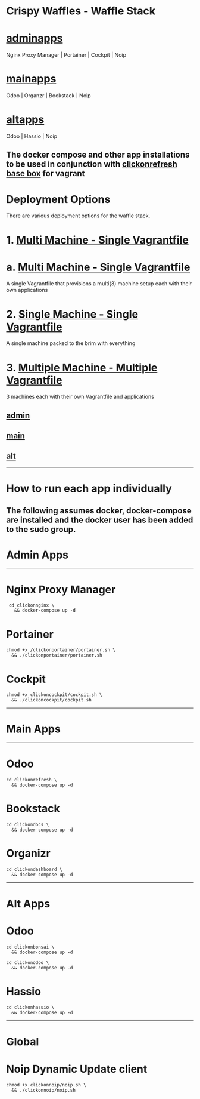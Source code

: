 # Crispy Waffles - Waffle Stack

# [adminapps](https://github.com/Crispy-Waffles/Crispy-Waffles/tree/admin-apps)
Nginx Proxy Manager | Portainer | Cockpit | Noip

# [mainapps](https://github.com/Crispy-Waffles/Crispy-Waffles/tree/main-apps)
Odoo | Organzr | Bookstack | Noip

# [altapps](https://github.com/Crispy-Waffles/Crispy-Waffles/tree/alt-apps)
Odoo | Hassio | Noip

## The docker compose and other app installations to be used in conjunction with [clickonrefresh base box](https://app.vagrantup.com/clickonrefresh/boxes/clickonrefresh-ubuntu20.04) for vagrant

# Deployment Options
   There are various deployment options for the waffle stack.

# 1. [Multi Machine - Single Vagrantfile](https://github.com/Crispy-Waffles/Crispy-Waffles/tree/crispy-waffles/multi-machine)
# a. [Multi Machine - Single Vagrantfile](https://github.com/Crispy-Waffles/Crispy-Waffles/blob/796033a3ae64980be75e8ecb11758cf5a25317cf/README.md)
   A single Vagrantfile that provisions a multi(3) machine setup each with their own applications

# 2. [Single Machine - Single Vagrantfile](https://github.com/Crispy-Waffles/Crispy-Waffles/tree/crispy-waffles/single-machine)
   A single machine packed to the brim with everything

# 3. [Multiple Machine - Multiple Vagrantfile](https://github.com/Crispy-Waffles/Crispy-Waffles/tree/crispy-waffles)
   3 machines each with their own Vagrantfile and applications
   
##   [admin](https://github.com/Crispy-Waffles/Crispy-Waffles/tree/crispy-waffles/adminapps)

##   [main](https://github.com/Crispy-Waffles/Crispy-Waffles/tree/crispy-waffles/mainapps)

##   [alt](https://github.com/Crispy-Waffles/Crispy-Waffles/tree/crispy-waffles/altapps)
 
____________________________________________________________

# How to run each app individually

The following assumes docker, docker-compose are installed and the docker user has been added to the sudo group.
----------------------------------------------
# Admin Apps
---

# Nginx Proxy Manager
 
```
 cd clickonnginx \
   && docker-compose up -d
```

# Portainer

```
chmod +x /clickonportainer/portainer.sh \
  && ./clickonportainer/portainer.sh
```

# Cockpit

```
chmod +x clickoncockpit/cockpit.sh \
  && ./clickoncockpit/cockpit.sh
```

------------------------------------------------
# Main Apps
---

# Odoo

```
cd clickonrefresh \
  && docker-compose up -d
```

# Bookstack

```
cd clickondocs \
  && docker-compose up -d
```

# Organizr

```
cd clickondashboard \
  && docker-compose up -d
```

------------------------------------------------
# Alt Apps

# Odoo

```
cd clickonbonsai \
  && docker-compose up -d
```
```
cd clickonodoo \
  && docker-compose up -d
```

# Hassio

```
cd clickonhassio \
  && docker-compose up -d
```

------------------------------------------------
# Global

# Noip Dynamic Update client

```
chmod +x clickonnoip/noip.sh \
  && ./clickonnoip/noip.sh
```


<!-- {% seo %} -->

